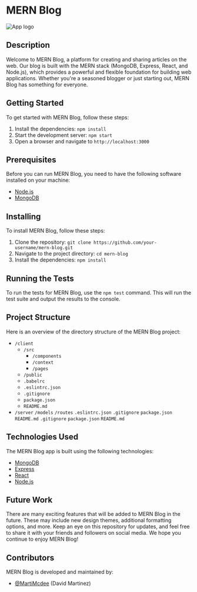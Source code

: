 # MERN Blog

![App logo](https://res.cloudinary.com/practicaldev/image/fetch/s--0FRJGdyZ--/c_imagga_scale,f_auto,fl_progressive,h_500,q_auto,w_1000/https://dev-to-uploads.s3.amazonaws.com/uploads/articles/epv55hgtsfi8csprpj9u.jpg)

## Description

Welcome to MERN Blog, a platform for creating and sharing articles on the web. Our blog is built with the MERN stack (MongoDB, Express, React, and Node.js), which provides a powerful and flexible foundation for building web applications. Whether you're a seasoned blogger or just starting out, MERN Blog has something for everyone.

## Getting Started

To get started with MERN Blog, follow these steps:

1. Install the dependencies: `npm install`
2. Start the development server: `npm start`
3. Open a browser and navigate to `http://localhost:3000`

## Prerequisites

Before you can run MERN Blog, you need to have the following software installed on your machine:

- [Node.js](https://nodejs.org/en/)
- [MongoDB](https://www.mongodb.com/)

## Installing

To install MERN Blog, follow these steps:

1. Clone the repository: `git clone https://github.com/your-username/mern-blog.git`
2. Navigate to the project directory: `cd mern-blog`
3. Install the dependencies: `npm install`

## Running the Tests

To run the tests for MERN Blog, use the `npm test` command. This will run the test suite and output the results to the console.

## Project Structure

Here is an overview of the directory structure of the MERN Blog project:

- `/client`
  - `/src`
    - `/components`
    - `/context`
    - `/pages`
  - `/public`
  - `.babelrc`
  - `.eslintrc.json`
  - `.gitignore`
  - `package.json`
  - `README.md`
- `/server`
`/models`
`/routes`
`.eslintrc.json`
`.gitignore`
`package.json`
`README.md`
`.gitignore`
`package.json`
`README.md`

## Technologies Used

The MERN Blog app is built using the following technologies:

- [MongoDB](https://www.mongodb.com/docs)
- [Express](https://expressjs.com/en/4x/api.html)
- [React](https://reactjs.org/docs/getting-started.html)
- [Node.js](https://nodejs.org/api/)

## Future Work

There are many exciting features that will be added to MERN Blog in the future. These may include new design themes, additional formatting options, and more. Keep an eye on this repository for updates, and feel free to share it with your friends and followers on social media. We hope you continue to enjoy MERN Blog!

## Contributors

MERN Blog is developed and maintained by:

- [@MartiMcdee](https://www.linkedin.com/in/david-martinez-a693b165/) (David Martinez)
